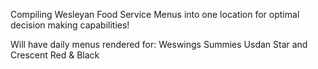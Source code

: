 Compiling Wesleyan Food Service Menus into one location for optimal decision making capabilities!

Will have daily menus rendered for: 
Weswings
Summies
Usdan
Star and Crescent
Red & Black
